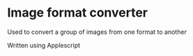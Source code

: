 # Image format converter

Used to convert a group of images from one format to another

Written using Applescript